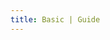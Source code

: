 ```yaml
---
title: Basic | Guide
---
```


<script setup>
</script>


<demo src='../components/basic.vue' title='basic' desc='desc'></demo>
